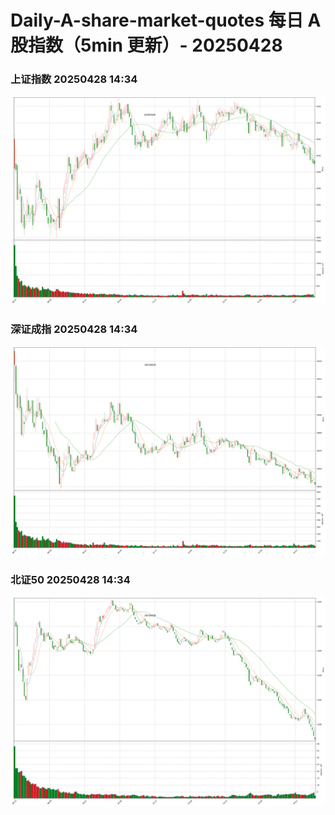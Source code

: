 
# Daily-A-share-market-quotes 每日 A 股指数（5min 更新）- 20250428

### 上证指数 20250428 14:34
![](./fig/2025/4/20250428-sh000001.png)

### 深证成指 20250428 14:34
![](./fig/2025/4/20250428-sz399001.png)

### 北证50 20250428 14:34
![](./fig/2025/4/20250428-bj899050.png)
